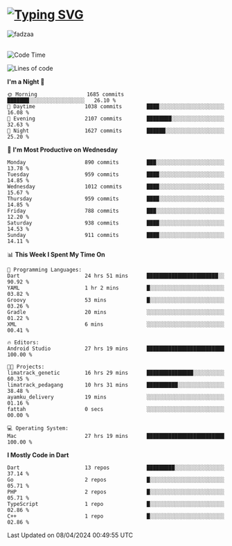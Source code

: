 
<h1 align="left"><a href="https://git.io/typing-svg"><img src="https://readme-typing-svg.demolab.com?font=Fira+Code&pause=1000&color=F7F7F7&random=false&width=600&lines=Hi+%F0%9F%91%8B%2C+I'm+Fattah+Anggit+Al+Dzakwan;Junior+Software+Developer+from+SMK+Raden+Umar+Said" alt="Typing SVG" /></a></h1>


<div align="left" display="flex"> 
  <img src="https://komarev.com/ghpvc/?username=fadzaa&label=Profile%20views&color=0e75b6&style=flat" alt="fadzaa" /> 
</div>

<br/>

<!--START_SECTION:waka-->
![Code Time](http://img.shields.io/badge/Code%20Time-394%20hrs%2010%20mins-blue)

![Lines of code](https://img.shields.io/badge/From%20Hello%20World%20I%27ve%20Written-1.5%20million%20lines%20of%20code-blue)

**I'm a Night 🦉** 

```text
🌞 Morning                1685 commits        ███████░░░░░░░░░░░░░░░░░░   26.10 % 
🌆 Daytime                1038 commits        ████░░░░░░░░░░░░░░░░░░░░░   16.08 % 
🌃 Evening                2107 commits        ████████░░░░░░░░░░░░░░░░░   32.63 % 
🌙 Night                  1627 commits        ██████░░░░░░░░░░░░░░░░░░░   25.20 % 
```
📅 **I'm Most Productive on Wednesday** 

```text
Monday                   890 commits         ███░░░░░░░░░░░░░░░░░░░░░░   13.78 % 
Tuesday                  959 commits         ████░░░░░░░░░░░░░░░░░░░░░   14.85 % 
Wednesday                1012 commits        ████░░░░░░░░░░░░░░░░░░░░░   15.67 % 
Thursday                 959 commits         ████░░░░░░░░░░░░░░░░░░░░░   14.85 % 
Friday                   788 commits         ███░░░░░░░░░░░░░░░░░░░░░░   12.20 % 
Saturday                 938 commits         ████░░░░░░░░░░░░░░░░░░░░░   14.53 % 
Sunday                   911 commits         ████░░░░░░░░░░░░░░░░░░░░░   14.11 % 
```


📊 **This Week I Spent My Time On** 

```text
💬 Programming Languages: 
Dart                     24 hrs 51 mins      ███████████████████████░░   90.92 % 
YAML                     1 hr 2 mins         █░░░░░░░░░░░░░░░░░░░░░░░░   03.82 % 
Groovy                   53 mins             █░░░░░░░░░░░░░░░░░░░░░░░░   03.26 % 
Gradle                   20 mins             ░░░░░░░░░░░░░░░░░░░░░░░░░   01.22 % 
XML                      6 mins              ░░░░░░░░░░░░░░░░░░░░░░░░░   00.41 % 

🔥 Editors: 
Android Studio           27 hrs 19 mins      █████████████████████████   100.00 % 

🐱‍💻 Projects: 
limatrack_genetic        16 hrs 29 mins      ███████████████░░░░░░░░░░   60.35 % 
limatrack_pedagang       10 hrs 31 mins      ██████████░░░░░░░░░░░░░░░   38.48 % 
ayamku_delivery          19 mins             ░░░░░░░░░░░░░░░░░░░░░░░░░   01.16 % 
fattah                   0 secs              ░░░░░░░░░░░░░░░░░░░░░░░░░   00.00 % 

💻 Operating System: 
Mac                      27 hrs 19 mins      █████████████████████████   100.00 % 
```

**I Mostly Code in Dart** 

```text
Dart                     13 repos            █████████░░░░░░░░░░░░░░░░   37.14 % 
Go                       2 repos             █░░░░░░░░░░░░░░░░░░░░░░░░   05.71 % 
PHP                      2 repos             █░░░░░░░░░░░░░░░░░░░░░░░░   05.71 % 
TypeScript               1 repo              █░░░░░░░░░░░░░░░░░░░░░░░░   02.86 % 
C++                      1 repo              █░░░░░░░░░░░░░░░░░░░░░░░░   02.86 % 
```




 Last Updated on 08/04/2024 00:49:55 UTC
<!--END_SECTION:waka-->
